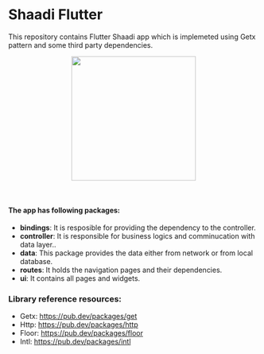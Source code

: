 # Shaadi Flutter
This repository contains Flutter Shaadi app which is implemeted using Getx pattern and some third party dependencies. 

<p align="center">
  <img src="https://user-images.githubusercontent.com/18071333/111060199-1d4be600-84c1-11eb-9c46-7c783be249ab.png" width="250">
</p>
<br>

#### The app has following packages:

* **bindings**: It is resposible for providing the dependency to the controller.
* **controller**: It is responsible for business logics and comminucation with data layer..
* **data**: This package provides the data either from network or from local database.
* **routes**: It holds the navigation pages and their dependencies.
* **ui**: It contains all pages and widgets.

### Library reference resources:
* Getx: https://pub.dev/packages/get
* Http: https://pub.dev/packages/http
* Floor: https://pub.dev/packages/floor
* Intl: https://pub.dev/packages/intl
